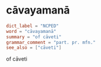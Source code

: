 # cāvayamanā

``` toml
dict_label = "NCPED"
word = "cāvayamanā"
summary = "of cāveti"
grammar_comment = "part. pr. mfn."
see_also = ["cāveti"]
```

of cāveti

